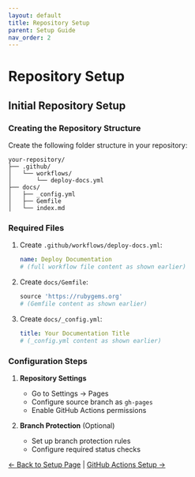 ```yaml
---
layout: default
title: Repository Setup
parent: Setup Guide
nav_order: 2
---
```


# Repository Setup
<!-- repository-setup.md -->

## Initial Repository Setup

### Creating the Repository Structure

Create the following folder structure in your repository:

```
your-repository/
├── .github/
│   └── workflows/
│       └── deploy-docs.yml
├── docs/
│   ├── _config.yml
│   ├── Gemfile
│   └── index.md
```

### Required Files

1. Create `.github/workflows/deploy-docs.yml`:
   ```yaml
   name: Deploy Documentation
   # (full workflow file content as shown earlier)
   ```

2. Create `docs/Gemfile`:
   ```ruby
   source 'https://rubygems.org'
   # (Gemfile content as shown earlier)
   ```

3. Create `docs/_config.yml`:
   ```yaml
   title: Your Documentation Title
   # (_config.yml content as shown earlier)
   ```

### Configuration Steps

1. **Repository Settings**
   - Go to Settings → Pages
   - Configure source branch as `gh-pages`
   - Enable GitHub Actions permissions

2. **Branch Protection** (Optional)
   - Set up branch protection rules
   - Configure required status checks

[← Back to Setup Page](index.md) | [GitHub Actions Setup →](github-actions-setup.md)